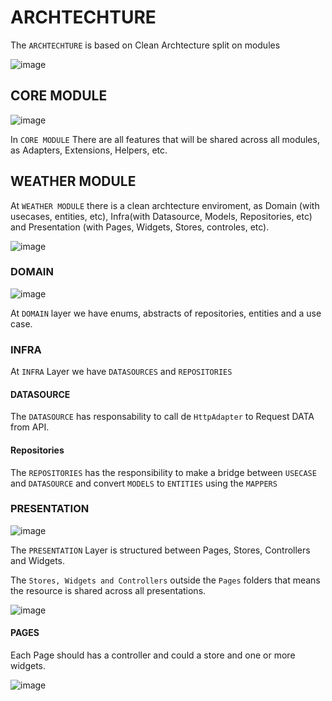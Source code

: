 # ARCHTECHTURE

The `ARCHTECHTURE` is based on Clean Archtecture split on modules

![image](https://github.com/toshiossada/weather_test/assets/2637049/4b06aee9-a2d3-40f9-80f2-513a31eb5ded)

## CORE MODULE

![image](https://github.com/toshiossada/weather_test/assets/2637049/5c7db08f-a201-41ca-aa69-3d55201dde3e)

In `CORE MODULE` There are all features that will be shared across all modules, as Adapters, Extensions, Helpers, etc.

## WEATHER MODULE

At `WEATHER MODULE` there is a clean archtecture enviroment, as Domain (with usecases, entities, etc), Infra(with Datasource, Models, Repositories, etc) and Presentation (with Pages, Widgets, Stores, controles, etc).

![image](https://github.com/toshiossada/weather_test/assets/2637049/36483b7f-fa58-4077-9f4e-ecdc7fceff88)

### DOMAIN

![image](https://github.com/toshiossada/weather_test/assets/2637049/75987ec7-221e-412b-ba5a-baf2dd6d99e8)

At `DOMAIN` layer we have enums, abstracts of repositories, entities and a use case.

### INFRA

At `INFRA` Layer we have `DATASOURCES` and `REPOSITORIES`

#### DATASOURCE

The `DATASOURCE` has responsability to call de `HttpAdapter` to Request DATA from API.

#### Repositories

The `REPOSITORIES` has the responsibility  to make a bridge between `USECASE` and `DATASOURCE` and convert `MODELS` to `ENTITIES` using the `MAPPERS`

### PRESENTATION

![image](https://github.com/toshiossada/weather_test/assets/2637049/61c5da2c-a57b-4aba-bca8-231503bb5504)

The `PRESENTATION` Layer is structured between Pages, Stores, Controllers and Widgets.

The `Stores, Widgets and Controllers` outside the `Pages` folders that means the resource is shared across all presentations.

![image](https://github.com/toshiossada/weather_test/assets/2637049/673c197f-dfa3-4ea9-b8a2-4972ef2f55a1)

#### PAGES

Each Page should has a controller and could a store and one or more widgets.

![image](https://github.com/toshiossada/weather_test/assets/2637049/593da6cd-740e-48be-bb91-1c39bf1a74da)
